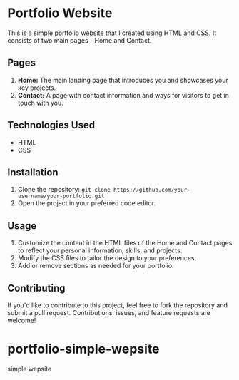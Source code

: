 # Portfolio Website

This is a simple portfolio website that I created using HTML and CSS. It consists of two main pages - Home and Contact.




## Pages

1. **Home:** The main landing page that introduces you and showcases your key projects.
2. **Contact:** A page with contact information and ways for visitors to get in touch with you.

[//]: # "Add screenshots or descriptions of each page here if possible"

## Technologies Used

- HTML
- CSS

## Installation

1. Clone the repository: `git clone https://github.com/your-username/your-portfolio.git`
2. Open the project in your preferred code editor.

## Usage

1. Customize the content in the HTML files of the Home and Contact pages to reflect your personal information, skills, and projects.
2. Modify the CSS files to tailor the design to your preferences.
3. Add or remove sections as needed for your portfolio.

## Contributing

If you'd like to contribute to this project, feel free to fork the repository and submit a pull request. Contributions, issues, and feature requests are welcome!


# portfolio-simple-wepsite
simple wepsite
